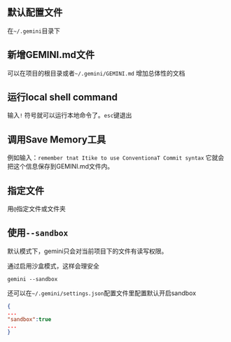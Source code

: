 ## 默认配置文件

在`~/.gemini`目录下

## 新增GEMINI.md文件

可以在项目的根目录或者`~/.gemini/GEMINI.md` 增加总体性的文档

## 运行local shell command

输入`!` 符号就可以运行本地命令了。`esc`键退出

## 调用Save Memory工具

例如输入：`remember tnat Itike to use ConventionaT Commit syntax` 它就会把这个信息保存到GEMINI.md文件内。

## 指定文件

用`@`指定文件或文件夹

## 使用`--sandbox`

默认模式下，gemini只会对当前项目下的文件有读写权限。

通过启用沙盒模式，这样会理安全

```shell
gemini --sandbox
```

还可以在`~/.gemini/settings.json`配置文件里配置默认开启sandbox 

```json
{
...
"sandbox":true
...
}
```



